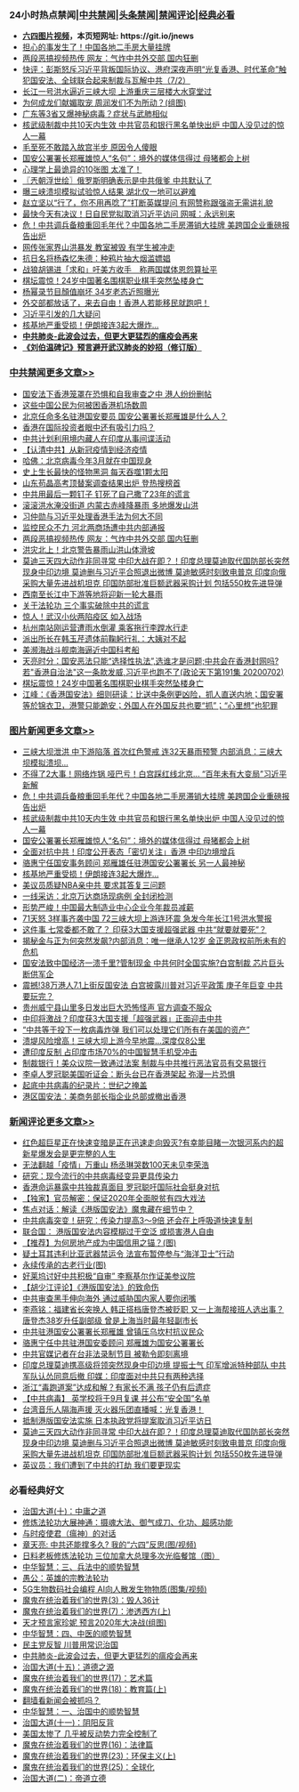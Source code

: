 <div id="tt">
<h3>24小时热点禁闻|<a href="#%E4%B8%AD%E5%85%B1%E7%A6%81%E9%97%BB%E6%9B%B4%E5%A4%9A%E6%96%87%E7%AB%A0">中共禁闻</a>|<a href="#%E5%9B%BE%E7%89%87%E6%96%B0%E9%97%BB%E6%9B%B4%E5%A4%9A%E6%96%87%E7%AB%A0">头条禁闻</a>|<a href="#%E6%96%B0%E9%97%BB%E8%AF%84%E8%AE%BA%E6%9B%B4%E5%A4%9A%E6%96%87%E7%AB%A0">禁闻评论|<a href="#%E5%BF%85%E7%9C%8B%E7%BB%8F%E5%85%B8%E5%A5%BD%E6%96%87">经典必看</a></h3>
<ul>
<li><b><a href="http://d1.bdrive.tk/64.mp4" target="_blank">六四图片视频</a>，本页短网址: https://git.io/jnews</b></li>
<li><a href="https://github.com/fqnews/bnews/blob/master/cbnews/20200703/1354912.md">担心的事发生了！中国各地二手房大量挂牌</a></li>
<li><a href="https://github.com/fqnews/bnews/blob/master/cbnews/20200703/1355059.md">两段恶搞视频热传 网友：气炸中共外交部 国内狂删</a></li>
<li><a href="https://github.com/fqnews/bnews/blob/master/bannedvideo/20200703/1354772.md">快评：彭斯怒斥习近平背叛国际协议、港府深夜声明“光复香港、时代革命”触犯国安法、全球联合起来制裁与瓦解中共（7/2）</a></li>
<li><a href="https://github.com/fqnews/bnews/blob/master/headline/20200703/1354808.md">长江一号洪水逼近三峡大坝 上游重庆三层楼大水穿堂过</a></li>
<li><a href="https://github.com/fqnews/bnews/blob/master/comments/20200703/1354816.md">为何成龙们献媚取宠 周润发们不为所动？(组图)</a></li>
<li><a href="https://github.com/fqnews/bnews/blob/master/cbnews/20200703/1354914.md">广东等3省又爆神秘病毒？症状与武肺相似</a></li>
<li><a href="https://github.com/fqnews/bnews/blob/master/topimagenews/20200703/1355122.md">核武级制裁中共10天内生效 中共官员和银行黑名单快出炉 中国人没见过的惊人一幕</a></li>
<li><a href="https://github.com/fqnews/bnews/blob/master/lifebaike/20200703/1354883.md">毛至死不敢踏入故宫半步 原因令人傻眼</a></li>
<li><a href="https://github.com/fqnews/bnews/blob/master/topimagenews/20200703/1355038.md">国安公署署长郑雁雄惊人“名句”：境外的媒体信得过 母猪都会上树</a></li>
<li><a href="https://github.com/fqnews/bnews/blob/master/funmedia/20200703/1354767.md">心理学上最诡异的10张图 太准了！</a></li>
<li><a href="https://github.com/fqnews/bnews/blob/master/ssgc/20200703/1354784.md">〖兲朝浮世绘〗俄罗斯明确表示是中共俄爹 中共默认了</a></li>
<li><a href="https://github.com/fqnews/bnews/blob/master/cnnews/20200703/1355085.md">曝三峡溃坝模拟试验惊人结果 湖北仅一地可以避难</a></li>
<li><a href="https://github.com/fqnews/bnews/blob/master/cnnews/hknews/20200703/1355149.md">赵立坚以“行了，你不用再唸了”打断英媒提问 有网赞称跟强盗无需讲礼貌</a></li>
<li><a href="https://github.com/fqnews/bnews/blob/master/cbnews/20200703/1354861.md">最快今天有决议！日自民党拟取消习近平访问 网喊：永远别来</a></li>
<li><a href="https://github.com/fqnews/bnews/blob/master/topimagenews/20200703/1355135.md">危！中共调兵备粮重回毛年代？中国各地二手房滞销大挂牌 美跨国企业重磅报告出炉</a></li>
<li><a href="https://github.com/fqnews/bnews/blob/master/cbnews/20200703/1354774.md">网传张家界山洪暴发 教室被毁 有学生被冲走</a></li>
<li><a href="https://github.com/fqnews/bnews/blob/master/lifebaike/20200703/1354797.md">抗日名将杨森忆朱德：种鸦片抽大烟滥嫖娼</a></li>
<li><a href="https://github.com/fqnews/bnews/blob/master/headline/20200703/1354732.md">战狼胡锡进「求和」吁美方收手　称两国媒体恩怨算扯平</a></li>
<li><a href="https://github.com/fqnews/bnews/blob/master/cbnews/20200703/1354991.md">棋坛震惊！24岁中国著名围棋职业棋手突然坠楼身亡</a></li>
<li><a href="https://github.com/fqnews/bnews/blob/master/yule/20200703/1354815.md">杨幂录节目顏值崩坏 34岁老态近照曝光</a></li>
<li><a href="https://github.com/fqnews/bnews/blob/master/bannedvideo/20200703/1354820.md">外交部都放话了，来去自由！香港人若能移民就跑吧！</a></li>
<li><a href="https://github.com/fqnews/bnews/blob/master/headline/20200703/1354852.md">习近平引发的几大疑问</a></li>
<li><a href="https://github.com/fqnews/bnews/blob/master/topimagenews/20200703/1354936.md">核基地严重受损！伊朗接连3起大爆炸...</a></li>
<li><b><a href="https://github.com/fqnews/bnews/blob/master/comments/20200211/1275071.md" target="_blank">中共肺炎-此波会过去，但更大更猛烈的瘟疫会再来</a></b></li>
<li><b><a href="https://github.com/fqnews/bnews/blob/master/comments/20200207/1272816.md" target="_blank">《刘伯温碑记》预言避开武汉肺炎的妙招（修订版）</a></b></li>
</ul>
</div>

<div class="catlist">
<h3><a href="https://github.com/fqnews/bnews/blob/master/cbnews/" target="_blank">中共禁闻</a><span><a href="https://github.com/fqnews/bnews/blob/master/cbnews/" target="_blank" rel="nofollow">更多文章>></a></span></h3>
<ul>
<li><a href="https://github.com/fqnews/bnews/blob/master/cbnews/20200703/1355252.md" target="_blank">国安法下香港笼罩在恐惧和自我审查之中 港人纷纷删帖</a></li>
<li><a href="https://github.com/fqnews/bnews/blob/master/cbnews/20200703/1355238.md" target="_blank">这些中国公民为何被困香港机场数周</a></li>
<li><a href="https://github.com/fqnews/bnews/blob/master/cbnews/20200703/1355237.md" target="_blank">北京任命多名驻港国安要员 国安公署署长郑雁雄是什么人？</a></li>
<li><a href="https://github.com/fqnews/bnews/blob/master/cbnews/20200703/1355189.md" target="_blank">香港在国际投资者眼中还有吸引力吗？</a></li>
<li><a href="https://github.com/fqnews/bnews/blob/master/cbnews/20200703/1355129.md" target="_blank">中共计划利用境内藏人在印度从事间谍活动</a></li>
<li><a href="https://github.com/fqnews/bnews/blob/master/cbnews/20200703/1355067.md" target="_blank">【认清中共】从新冠疫情到经济疫情</a></li>
<li><a href="https://github.com/fqnews/bnews/blob/master/cbnews/20200703/1355123.md" target="_blank">哈佛：北京病毒今年3月就在中国现身</a></li>
<li><a href="https://github.com/fqnews/bnews/blob/master/cbnews/20200703/1355098.md" target="_blank">史上生长最快的怪物黑洞 每天吞噬1颗太阳</a></li>
<li><a href="https://github.com/fqnews/bnews/blob/master/cbnews/20200703/1355103.md" target="_blank">山东苟晶高考顶替案调查结果出炉 登热搜榜首</a></li>
<li><a href="https://github.com/fqnews/bnews/blob/master/cbnews/20200703/1355096.md" target="_blank">中共用最后一颗钉子 钉死了自己撒了23年的谎言</a></li>
<li><a href="https://github.com/fqnews/bnews/blob/master/cbnews/20200703/1355084.md" target="_blank">滚滚洪水淹没街道 内蒙古赤峰降暴雨 多地爆发山洪</a></li>
<li><a href="https://github.com/fqnews/bnews/blob/master/cbnews/20200703/1355074.md" target="_blank">习仲勋与习近平处理香港手法为何大不同</a></li>
<li><a href="https://github.com/fqnews/bnews/blob/master/cbnews/20200703/1355061.md" target="_blank">监控民众不力 河北两商场遭中共内部通报</a></li>
<li><a href="https://github.com/fqnews/bnews/blob/master/cbnews/20200703/1355059.md" target="_blank">两段恶搞视频热传 网友：气炸中共外交部 国内狂删</a></li>
<li><a href="https://github.com/fqnews/bnews/blob/master/cbnews/20200703/1355050.md" target="_blank">洪灾北上！北京警告暴雨山洪山体滑坡</a></li>
<li><a href="https://github.com/fqnews/bnews/blob/master/comments/20200703/1355046.md" target="_blank">莫迪三天四大动作非同寻常 中印大战在即？！印度总理莫迪取代国防部长突然现身中印边境 莫迪删与习近平合照退出微博 莫迪敏感时刻致电普京 印度向俄采购大量先进战机坦克 印国防部批准巨额武器采购计划 包括550枚先进导弹</a></li>
<li><a href="https://github.com/fqnews/bnews/blob/master/cbnews/20200703/1355045.md" target="_blank">西南至长江中下游等地将迎新一轮大暴雨</a></li>
<li><a href="https://github.com/fqnews/bnews/blob/master/cbnews/20200703/1354907.md" target="_blank">关于法轮功 三个事实破除中共的谎言</a></li>
<li><a href="https://github.com/fqnews/bnews/blob/master/cbnews/20200703/1355019.md" target="_blank">惊人！武汉小伙两陷疫区 如入战场</a></li>
<li><a href="https://github.com/fqnews/bnews/blob/master/cbnews/20200703/1355012.md" target="_blank">杭州南站刚运营遭雨水倒灌 乘客拖行李蹚水行走</a></li>
<li><a href="https://github.com/fqnews/bnews/blob/master/cbnews/20200703/1355006.md" target="_blank">派出所长在韩玉芹遗体前鞠躬行礼：大姨对不起</a></li>
<li><a href="https://github.com/fqnews/bnews/blob/master/cbnews/20200703/1355003.md" target="_blank">美濒海战斗舰南海逼近中国科考船</a></li>
<li><a href="https://github.com/fqnews/bnews/blob/master/cbnews/20200703/1354995.md" target="_blank">天亮时分：国安恶法只能“选择性执法”,选谁才是问题;中共会在香港封网吗?若&quot;香港自治法&quot;这一条款发威,习近平也跑不了(政论天下第191集 20200702)</a></li>
<li><a href="https://github.com/fqnews/bnews/blob/master/cbnews/20200703/1354991.md" target="_blank">棋坛震惊！24岁中国著名围棋职业棋手突然坠楼身亡</a></li>
<li><a href="https://github.com/fqnews/bnews/blob/master/cbnews/20200703/1354972.md" target="_blank">江峰：《香港国安法》细则研读：比送中条例更凶险，抓人直送内地；国安署等於锦衣卫，港警只能跪安；外国人在外国反共也要“抓”；“心里想”也犯罪</a></li>

</ul>
</div>
<div class="catlist">
<h3><a href="https://github.com/fqnews/bnews/blob/master/topimagenews/" target="_blank">图片新闻</a><span><a href="https://github.com/fqnews/bnews/blob/master/topimagenews/" target="_blank" rel="nofollow">更多文章>></a></span></h3>
<ul>
<li><a href="https://github.com/fqnews/bnews/blob/master/topimagenews/20200703/1355216.md" target="_blank">三峡大坝泄洪 中下游陷落 首次红色警戒 连32天暴雨预警 内部消息：三峡大坝模拟溃坝…</a></li>
<li><a href="https://github.com/fqnews/bnews/blob/master/topimagenews/20200703/1355182.md" target="_blank">不得了2大事！网络炸锅 哑巴亏！白宫踩红线北京… “百年未有大变局”习近平新解</a></li>
<li><a href="https://github.com/fqnews/bnews/blob/master/topimagenews/20200703/1355135.md" target="_blank">危！中共调兵备粮重回毛年代？中国各地二手房滞销大挂牌 美跨国企业重磅报告出炉</a></li>
<li><a href="https://github.com/fqnews/bnews/blob/master/topimagenews/20200703/1355122.md" target="_blank">核武级制裁中共10天内生效 中共官员和银行黑名单快出炉 中国人没见过的惊人一幕</a></li>
<li><a href="https://github.com/fqnews/bnews/blob/master/topimagenews/20200703/1355038.md" target="_blank">国安公署署长郑雁雄惊人“名句”：境外的媒体信得过 母猪都会上树</a></li>
<li><a href="https://github.com/fqnews/bnews/blob/master/topimagenews/20200703/1355032.md" target="_blank">全面对抗中共！印度公开表态「密切关注」香港 中印边境增兵</a></li>
<li><a href="https://github.com/fqnews/bnews/blob/master/topimagenews/20200703/1355024.md" target="_blank">骆惠宁任国安事务顾问 郑雁雄任驻港国安公署署长 另一人最神秘</a></li>
<li><a href="https://github.com/fqnews/bnews/blob/master/topimagenews/20200703/1354936.md" target="_blank">核基地严重受损！伊朗接连3起大爆炸&#8230;</a></li>
<li><a href="https://github.com/fqnews/bnews/blob/master/topimagenews/20200703/1354787.md" target="_blank">美议员质疑NBA亲中共 要求其答复三问题</a></li>
<li><a href="https://github.com/fqnews/bnews/blob/master/topimagenews/20200703/1354786.md" target="_blank">一线采访：北京万达商场现病例 全封闭检测</a></li>
<li><a href="https://github.com/fqnews/bnews/blob/master/topimagenews/20200703/1354726.md" target="_blank">形势严峻！中国最大制造业中心企业今年裁员减薪</a></li>
<li><a href="https://github.com/fqnews/bnews/blob/master/topimagenews/20200702/1354699.md" target="_blank">71天怒 3样事齐袭中国 72三峡大坝上游连环震 急发今年长江1号洪水警报</a></li>
<li><a href="https://github.com/fqnews/bnews/blob/master/topimagenews/20200702/1354674.md" target="_blank">这件事 七常委都不敢了？ 印获3大国支援超强武器 中共“就要就要死”？</a></li>
<li><a href="https://github.com/fqnews/bnews/blob/master/topimagenews/20200702/1354625.md" target="_blank">揭秘金与正为何突然发飙?内部消息：唯一继承人12岁 金正恩政权前所未有的危机</a></li>
<li><a href="https://github.com/fqnews/bnews/blob/master/topimagenews/20200702/1354616.md" target="_blank">国安法致中国经济一溃千里?管制现金 中共何时全国实施?白宫制裁 芯片巨头断供军企</a></li>
<li><a href="https://github.com/fqnews/bnews/blob/master/topimagenews/20200702/1354583.md" target="_blank">震撼!38万港人7.1上街反国安法 白宫披露川普对习近平政策 庚子年巨变 中共要玩完？</a></li>
<li><a href="https://github.com/fqnews/bnews/blob/master/topimagenews/20200702/1354505.md" target="_blank">贵州威宁县山里多日发出巨大恐怖怪声 官方调查不服众</a></li>
<li><a href="https://github.com/fqnews/bnews/blob/master/topimagenews/20200702/1354462.md" target="_blank">中印将激战？印度获3大国支援「超强武器」正面迎击中共</a></li>
<li><a href="https://github.com/fqnews/bnews/blob/master/topimagenews/20200702/1354440.md" target="_blank">“中共等于投下一枚病毒炸弹 我们可以处理它们所有在美国的资产”</a></li>
<li><a href="https://github.com/fqnews/bnews/blob/master/topimagenews/20200702/1354439.md" target="_blank">溃堤风险增高！三峡大坝上游今早地震…深度仅8公里</a></li>
<li><a href="https://github.com/fqnews/bnews/blob/master/topimagenews/20200702/1354438.md" target="_blank">遭印度反制 占印度市场70%的中国智慧手机受冲击</a></li>
<li><a href="https://github.com/fqnews/bnews/blob/master/topimagenews/20200702/1354395.md" target="_blank">制裁银行！美众议院一致通过法案 制裁与中共推行恶法官员有交易银行</a></li>
<li><a href="https://github.com/fqnews/bnews/blob/master/topimagenews/20200702/1354365.md" target="_blank">李卓人罗冠聪美国听证会：断头台已在香港架起 弥漫一片恐惧</a></li>
<li><a href="https://github.com/fqnews/bnews/blob/master/comments/20200702/1354076.md" target="_blank">起底中共病毒的纪录片：世纪之掩盖</a></li>
<li><a href="https://github.com/fqnews/bnews/blob/master/topimagenews/20200702/1354227.md" target="_blank">港区国安法：美商务部长指企业总部或撤出香港</a></li>

</ul>
</div>
<div class="catlist">
<h3><a href="https://github.com/fqnews/bnews/blob/master/comments/" target="_blank">新闻评论</a><span><a href="https://github.com/fqnews/bnews/blob/master/comments/" target="_blank" rel="nofollow">更多文章>></a></span></h3>
<ul>
<li><a href="https://github.com/fqnews/bnews/blob/master/comments/20200703/1355259.md" target="_blank">红色超巨星正在快速变暗是正在迅速走向毁灭?有幸能目睹一次银河系内的超新星爆发会是更完整的人生</a></li>
<li><a href="https://github.com/fqnews/bnews/blob/master/comments/20200703/1355236.md" target="_blank">无法翻越「疫情」万重山  杨丞琳哭数100天未见李荣浩</a></li>
<li><a href="https://github.com/fqnews/bnews/blob/master/comments/20200703/1355223.md" target="_blank">研究：现今流行的中共病毒经变异更具传染力</a></li>
<li><a href="https://github.com/fqnews/bnews/blob/master/comments/20200703/1355201.md" target="_blank">香港命运暴露中共独裁真面目 罗冠聪吁国际社会挺身对抗</a></li>
<li><a href="https://github.com/fqnews/bnews/blob/master/comments/20200703/1355196.md" target="_blank">【独家】官员解密：保证2020年全面脱贫有四大戏法</a></li>
<li><a href="https://github.com/fqnews/bnews/blob/master/comments/20200703/1355195.md" target="_blank">焦点对话：解读《港版国安法》魔鬼藏在细节中？</a></li>
<li><a href="https://github.com/fqnews/bnews/blob/master/comments/20200703/1355180.md" target="_blank">中共病毒突变！研究：传染力提高3～9倍 还会在上呼吸道快速复制</a></li>
<li><a href="https://github.com/fqnews/bnews/blob/master/comments/20200703/1355178.md" target="_blank">联合国： 港版国安法内容模糊过于空泛  或损害港人自由</a></li>
<li><a href="https://github.com/fqnews/bnews/blob/master/comments/20200703/1355176.md" target="_blank">【推荐】为何房地产成为中国信用之锚？(图)</a></li>
<li><a href="https://github.com/fqnews/bnews/blob/master/comments/20200703/1355145.md" target="_blank">疑土耳其违利比亚武器禁运令  法宣布暂停参与“海洋卫士”行动</a></li>
<li><a href="https://github.com/fqnews/bnews/blob/master/comments/20200703/1355140.md" target="_blank">永续传承的古老行业(图)</a></li>
<li><a href="https://github.com/fqnews/bnews/blob/master/comments/20200703/1355128.md" target="_blank">好莱坞讨好中共积极“自审”  李察基尔作证美参议院</a></li>
<li><a href="https://github.com/fqnews/bnews/blob/master/comments/20200703/1355126.md" target="_blank">【胡少江评论】《港版国安法》的致命伤</a></li>
<li><a href="https://github.com/fqnews/bnews/blob/master/comments/20200703/1355121.md" target="_blank">中共审查黑手伸向海外 通过威胁国内家人要你闭嘴</a></li>
<li><a href="https://github.com/fqnews/bnews/blob/master/comments/20200703/1355108.md" target="_blank">李燕铭：福建省长突换人 韩正搭档唐登杰被贬职 又一上海帮接班人选出事？唐登杰38岁升任副部级 曾是上海当时最年轻副市长</a></li>
<li><a href="https://github.com/fqnews/bnews/blob/master/comments/20200703/1355087.md" target="_blank">中共驻港国安公署署长郑雁雄 曾镇压乌坎村抗议民众</a></li>
<li><a href="https://github.com/fqnews/bnews/blob/master/comments/20200703/1355079.md" target="_blank">骆惠宁任中共驻港国安委顾问 郑雁雄为国安公署署长</a></li>
<li><a href="https://github.com/fqnews/bnews/blob/master/comments/20200703/1355063.md" target="_blank">中共官媒记者在台非法录制节目 被勒令即刻离境</a></li>
<li><a href="https://github.com/fqnews/bnews/blob/master/comments/20200703/1355060.md" target="_blank">印度总理莫迪携高级将领突然现身中印边境 提振士气 印军增派特种部队 中共军队认怂同意后撤 印媒：印度面对中共只有两种选择</a></li>
<li><a href="https://github.com/fqnews/bnews/blob/master/comments/20200703/1355057.md" target="_blank">浙江“毒跑道案”达成和解？有家长不满  孩子仍有后遗症</a></li>
<li><a href="https://github.com/fqnews/bnews/blob/master/comments/20200703/1355053.md" target="_blank">【中共病毒】 英学校将于9月复课  并公布“安全国”名单</a></li>
<li><a href="https://github.com/fqnews/bnews/blob/master/comments/20200703/1355052.md" target="_blank">台湾音乐人隔海声援 灭火器乐团直播喊：光复香港！</a></li>
<li><a href="https://github.com/fqnews/bnews/blob/master/comments/20200703/1355048.md" target="_blank">抵制港版国安法实施 日本执政党将提案取消习近平访日</a></li>
<li><a href="https://github.com/fqnews/bnews/blob/master/comments/20200703/1355046.md" target="_blank">莫迪三天四大动作非同寻常 中印大战在即？！印度总理莫迪取代国防部长突然现身中印边境 莫迪删与习近平合照退出微博 莫迪敏感时刻致电普京 印度向俄采购大量先进战机坦克 印国防部批准巨额武器采购计划 包括550枚先进导弹</a></li>
<li><a href="https://github.com/fqnews/bnews/blob/master/comments/20200703/1355036.md" target="_blank">英议员：我们遭到了中共的打劫  我们要更现实</a></li>

</ul>
</div>

<div class="catlist">
<h3>必看经典好文</h3>
<ul>
<li><a href="https://github.com/fqnews/bnews/blob/master/cbnews/20180316/915423.md" target="_blank">治国大道(十)：中庸之道</a></li>
<li><a href="https://github.com/fqnews/bnews/blob/master/comments/20191203/1234383.md" target="_blank">修炼法轮功大展神通：摄魂大法、御气成刀、化功、超感功能</a></li>
<li><a href="https://github.com/fqnews/bnews/blob/master/comments/20200327/1301424.md" target="_blank">与时疫使君（瘟神）的对话</a></li>
<li><a href="https://github.com/fqnews/bnews/blob/master/comments/20200607/1341003.md" target="_blank">章天亮: 中共还能撑多久? 我的“六四”反思(图/视频)</a></li>
<li><a href="https://github.com/fqnews/bnews/blob/master/comments/20200531/1337359.md" target="_blank">日料老板修炼法轮功 三位加拿大总理多次光临餐馆（图）</a></li>
<li><a href="https://github.com/fqnews/bnews/blob/master/comments/20200605/783248.md" target="_blank">中华智慧：三、兵法中的顺势智慧</a></li>
<li><a href="https://github.com/fqnews/bnews/blob/master/comments/20200313/1292991.md" target="_blank">愚公：英雄的宗教法轮功</a></li>
<li><a href="https://github.com/fqnews/bnews/blob/master/topimagenews/20200527/1335347.md" target="_blank">5G生物数码社会编程 AI向人散发生物物质(图集/视频)</a></li>
<li><a href="https://github.com/fqnews/bnews/blob/master/topimagenews/20180521/945342.md" target="_blank">魔鬼在统治着我们的世界(3)：毁人36计</a></li>
<li><a href="https://github.com/fqnews/bnews/blob/master/topimagenews/20180527/948369.md" target="_blank">魔鬼在统治着我们的世界(7)：渗透西方(上)</a></li>
<li><a href="https://github.com/fqnews/bnews/blob/master/topimagenews/20200513/1327828.md" target="_blank">天才预言家珍妮 预言2020年大决战(组图)</a></li>
<li><a href="https://github.com/fqnews/bnews/blob/master/comments/20200605/783247.md" target="_blank">中华智慧：四、中医的顺势智慧</a></li>
<li><a href="https://github.com/fqnews/bnews/blob/master/comments/20200621/1348236.md" target="_blank">民主党反智 川普用常识治国</a></li>
<li><a href="https://github.com/fqnews/bnews/blob/master/comments/20200211/1275071.md" target="_blank">中共肺炎-此波会过去，但更大更猛烈的瘟疫会再来</a></li>
<li><a href="https://github.com/fqnews/bnews/blob/master/topimagenews/20180322/917868.md" target="_blank">治国大道(十五)：道德之源</a></li>
<li><a href="https://github.com/fqnews/bnews/blob/master/topimagenews/20180620/960677.md" target="_blank">魔鬼在统治着我们的世界(17)：艺术篇</a></li>
<li><a href="https://github.com/fqnews/bnews/blob/master/topimagenews/20180701/965109.md" target="_blank">魔鬼在统治着我们的世界(18)：教育篇(上)</a></li>
<li><a href="https://github.com/fqnews/bnews/blob/master/fanqiang/20200616/1345793.md" target="_blank">翻墙看新闻会被抓吗？</a></li>
<li><a href="https://github.com/fqnews/bnews/blob/master/comments/20200605/1340202.md" target="_blank">中华智慧：一、治国中的顺势智慧</a></li>
<li><a href="https://github.com/fqnews/bnews/blob/master/cbnews/20180317/915893.md" target="_blank">治国大道(十一)：阴阳反背</a></li>
<li><a href="https://github.com/fqnews/bnews/blob/master/comments/20200624/1349702.md" target="_blank">美国太惨了 几乎被反动势力完全控制了</a></li>
<li><a href="https://github.com/fqnews/bnews/blob/master/topimagenews/20180615/958090.md" target="_blank">魔鬼在统治着我们的世界(16)：法律篇</a></li>
<li><a href="https://github.com/fqnews/bnews/blob/master/ssgc/20180904/993719.md" target="_blank">魔鬼在统治着我们的世界(23)：环保主义(上)</a></li>
<li><a href="https://github.com/fqnews/bnews/blob/master/comments/20181017/1014654.md" target="_blank">魔鬼在统治着我们的世界(25)：全球化</a></li>
<li><a href="https://github.com/fqnews/bnews/blob/master/cbnews/20180308/911611.md" target="_blank">治国大道(二)：帝道立德</a></li>

</ul>
</div>